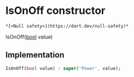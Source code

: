 


# IsOnOff constructor




    *[<Null safety>](https://dart.dev/null-safety)*



IsOnOff([bool](https://api.flutter.dev/flutter/dart-core/bool-class.html) value)





## Implementation

```dart
IsOnOff(bool value) : super('Power', value);
```







